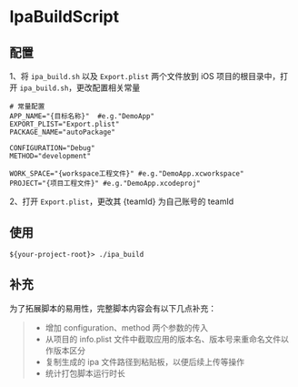# IpaBuildScript
## 配置
1、将 ``ipa_build.sh`` 以及 ``Export.plist`` 两个文件放到 iOS 项目的根目录中，打开 ``ipa_build.sh``，更改配置相关常量
```shell
# 常量配置
APP_NAME="{目标名称}"  #e.g."DemoApp"
EXPORT_PLIST="Export.plist"
PACKAGE_NAME="autoPackage"

CONFIGURATION="Debug"
METHOD="development"

WORK_SPACE="{workspace工程文件}" #e.g."DemoApp.xcworkspace"
PROJECT="{项目工程文件}" #e.g."DemoApp.xcodeproj"
```

2、打开 ``Export.plist``，更改其 {teamId} 为自己账号的 teamId

## 使用
```shell
${your-project-root}> ./ipa_build
```

## 补充
为了拓展脚本的易用性，完整脚本内容会有以下几点补充： 
>- 增加 configuration、method 两个参数的传入
>- 从项目的 info.plist 文件中截取应用的版本名、版本号来重命名文件以作版本区分
>- 复制生成的 ipa 文件路径到粘贴板，以便后续上传等操作
>- 统计打包脚本运行时长
